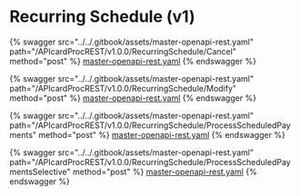 # Recurring Schedule (v1)

{% swagger src="../../.gitbook/assets/master-openapi-rest.yaml" path="/APIcardProcREST/v1.0.0/RecurringSchedule/Cancel" method="post" %}
[master-openapi-rest.yaml](../../.gitbook/assets/master-openapi-rest.yaml)
{% endswagger %}



{% swagger src="../../.gitbook/assets/master-openapi-rest.yaml" path="/APIcardProcREST/v1.0.0/RecurringSchedule/Modify" method="post" %}
[master-openapi-rest.yaml](../../.gitbook/assets/master-openapi-rest.yaml)
{% endswagger %}



{% swagger src="../../.gitbook/assets/master-openapi-rest.yaml" path="/APIcardProcREST/v1.0.0/RecurringSchedule/ProcessScheduledPayments" method="post" %}
[master-openapi-rest.yaml](../../.gitbook/assets/master-openapi-rest.yaml)
{% endswagger %}



{% swagger src="../../.gitbook/assets/master-openapi-rest.yaml" path="/APIcardProcREST/v1.0.0/RecurringSchedule/ProcessScheduledPaymentsSelective" method="post" %}
[master-openapi-rest.yaml](../../.gitbook/assets/master-openapi-rest.yaml)
{% endswagger %}

